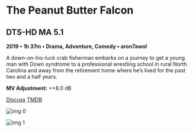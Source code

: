 # The Peanut Butter Falcon

## DTS-HD MA 5.1

**2019 • 1h 37m • Drama, Adventure, Comedy • aron7awol**

A down-on-his-luck crab fisherman embarks on a journey to get a young man with Down syndrome to a professional wrestling school in rural North Carolina and away from the retirement home where he’s lived for the past two and a half years.

**MV Adjustment:** ++8.0 dB

[Discuss](https://www.avsforum.com/threads/bass-eq-for-filtered-movies.2995212/post-59254382)  [TMDB](463257)

![img 0](https://i.imgur.com/fNxbSUo.jpg)

![img 1](https://i.imgur.com/7WvrFA5.png)

